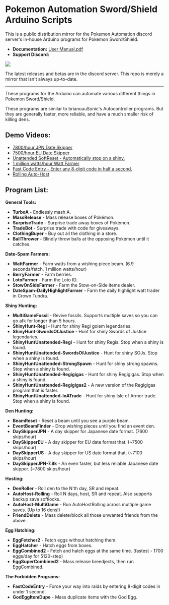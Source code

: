 # Pokemon Automation Sword/Shield Arduino Scripts
This is a public distribution mirror for the Pokemon Automation discord server's in-house Arduino programs for Pokemon Sword/Shield.

 - **Documentation:** [User Manual.pdf](!User%20Manual.pdf)
 - **Support Discord:**

[<img src="https://canary.discordapp.com/api/guilds/695809740428673034/widget.png?style=banner2">](https://discord.gg/cQ4gWxN)

The latest releases and betas are in the discord server. This repo is merely a mirror that isn't always up-to-date.

-----

These programs for the Arduino can automate various different things in Pokemon Sword/Shield.

These programs are similar to brianuuuSonic's Autocontroller programs. But they are generally faster, more reliable, and have a much smaller risk of killing dens.

## Demo Videos:
 - [7800/hour JPN Date Skipper](https://cdn.discordapp.com/attachments/755635697737531544/755637307167735888/DaySkipperJPN-7.8k.mov)
 - [7500/hour EU Date Skipper](https://cdn.discordapp.com/attachments/755635697737531544/755638422558736434/DaySkipperEU-7.5k.mov)
 - [Unattended SoftReset - Automatically stop on a shiny.](https://cdn.discordapp.com/attachments/755635697737531544/772244388109090817/ShinyTerrakion.mp4)
 - [1 million watts/hour Watt Farmer](https://cdn.discordapp.com/attachments/755635697737531544/755640509376233522/WattFarmer.mov)
 - [Fast Code Entry - Enter any 8-digit code in half a second.](https://cdn.discordapp.com/attachments/755635697737531544/755642709183561789/FastCodeEntry.mov)
 - [Rolling Auto-Host](https://cdn.discordapp.com/attachments/755635697737531544/755891856172253194/RollingAutoHost.mov)

## Program List:

**General Tools:**
-	**TurboA** - Endlessly mash A.
-	**MassRelease** - Mass release boxes of Pokémon.
-	**SurpriseTrade** - Surprise trade away boxes of Pokémon.
-	**TradeBot** - Surprise trade with code for giveaways.
-	**ClothingBuyer** - Buy out all the clothing in a store.
-	**BallThrower** - Blindly throw balls at the opposing Pokémon until it catches.

**Date-Spam Farmers:**
-	**WattFarmer** - Farm watts from a wishing piece beam. (6.9 seconds/fetch, 1 million watts/hour)
-	**BerryFarmer** - Farm berries.
-	**LotoFarmer** - Farm the Loto ID.
-	**StowOnSideFarmer** - Farm the Stow-on-Side items dealer.
-	**DateSpam-DailyHighlightFarmer** - Farm the daily highlight watt trader in Crown Tundra.

**Shiny Hunting:**
-	**MultiGameFossil** - Revive fossils. Supports multiple saves so you can go afk for longer than 5 hours.
-	**ShinyHunt-Regi** - Hunt for shiny Regi golem legendaries.
-	**ShinyHunt-SwordsOfJustice** - Hunt for shiny Swords of Justice legendaries.
-	**ShinyHuntUnattended-Regi** - Hunt for shiny Regis. Stop when a shiny is found.
-	**ShinyHuntUnattended-SwordsOfJustice** - Hunt for shiny SOJs. Stop when a shiny is found.
-	**ShinyHuntUnattended-StrongSpawn** - Hunt for shiny strong spawns. Stop when a shiny is found.
-	**ShinyHuntUnattended-Regigigas** - Hunt for shiny Regigigas. Stop when a shiny is found.
-	**ShinyHuntUnattended-Regigigas2** - A new version of the Regigigas program that is faster.
-	**ShinyHuntUnattended-IoATrade** - Hunt for shiny Isle of Armor trade. Stop when a shiny is found.


**Den Hunting:**
-	**BeamReset** - Reset a beam until you see a purple beam.
-	**EventBeamFinder** - Drop wishing pieces until you find an event den.
-	**DaySkipperJPN** - A day skipper for Japanese date format. (7600 skips/hour)
-	**DaySkipperEU** - A day skipper for EU date format that. (~7500 skips/hour)
-	**DaySkipperUS** - A day skipper for US date format that. (~7100 skips/hour)
-	**DaySkipperJPN-7.8k** - An even faster, but less reliable Japanese date skipper. (~7800 skips/hour)

**Hosting:**
-	**DenRoller** - Roll den to the N'th day, SR and repeat.
-	**AutoHost-Rolling** - Roll N days, host, SR and repeat. Also supports backup save softlocks.
-	**AutoHost-MultiGame** - Run AutoHostRolling across multiple game saves. (Up to 16 dens!)
-	**FriendDelete** - Mass delete/block all those unwanted friends from the above.

**Egg Hatching:**
-	**EggFetcher2** - Fetch eggs without hatching them.
-	**EggHatcher** - Hatch eggs from boxes.
-	**EggCombined2** - Fetch and hatch eggs at the same time. (fastest - 1700 eggs/day for 5120-step)
-	**EggSuperCombined2** - Mass release breedjects, then run EggCombined.

**The Forbidden Programs:**
-	**FastCodeEntry** - Force your way into raids by entering 8-digit codes in under 1 second.
-	**GodEggItemDupe** - Mass duplicate items with the God Egg.

